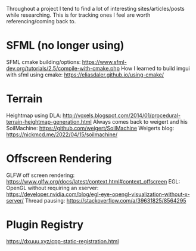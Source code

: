 Throughout a project I tend to find a lot of interesting sites/articles/posts while researching. This is for tracking ones I feel are worth referencing/coming back to.

# SFML (no longer using)
SFML cmake building/options: https://www.sfml-dev.org/tutorials/2.5/compile-with-cmake.php
How I learned to build imgui with sfml using cmake: https://eliasdaler.github.io/using-cmake/

# Terrain
Heightmap using DLA: http://voxels.blogspot.com/2014/01/procedural-terrain-heightmap-generation.html
Always comes back to weigert and his SoilMachine: https://github.com/weigert/SoilMachine
Weigerts blog: https://nickmcd.me/2022/04/15/soilmachine/

# Offscreen Rendering
GLFW off screen rendering: https://www.glfw.org/docs/latest/context.html#context_offscreen
EGL: OpenGL without requiring an xserver: https://developer.nvidia.com/blog/egl-eye-opengl-visualization-without-x-server/
Thread pausing: https://stackoverflow.com/a/39631825/8564295

# Plugin Registry
https://dxuuu.xyz/cpp-static-registration.html
